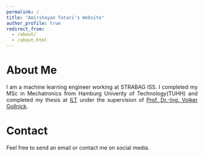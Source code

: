 ```yaml
---
permalink: /
title: "Amirshayan Tatari's Website"
author_profile: true
redirect_from: 
  - /about/
  - /about.html
---
```


About Me
======
<div style="text-align: justify"> 
I am a machine learning engineer working at STRABAG ISS. I completed my MSc in Mechatronics from Hamburg Univerity of Technology(TUHH) and 
completed my thesis at <a href="https://www.tuhh.de/ilt/en/welcome-1">ILT</a> under the supervision of <a href="https://www.researchgate.net/profile/Volker-Gollnick">Prof. Dr.-Ing. Volker Gollnick</a>. <br>
</div>

Contact
======
<div style="text-align: justify"> Feel free to send an email or contact me on social media. </div>
